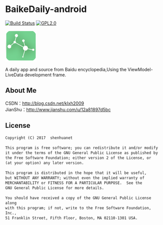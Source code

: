 # BaikeDaily-android
[![Build Status](https://img.shields.io/badge/build-developing-yellowgreen.svg)](#)
[![GPL2.0](https://img.shields.io/badge/license-GPL%202.0-blue.svg)](http://www.gnu.org/licenses/gpl-2.0.html)

![](https://github.com/shenhuanet/BaikeDaily-android/blob/master/.idea/icon.png)

A daily app and source from Baidu encyclopedia,Using the ViewModel-LiveData development frame.

## About Me
CSDN：http://blog.csdn.net/klxh2009<br>
JianShu：http://www.jianshu.com/u/12a81897d5bc

## License

    Copyright (C) 2017  shenhuanet

    This program is free software; you can redistribute it and/or modify
    it under the terms of the GNU General Public License as published by
    the Free Software Foundation; either version 2 of the License, or
    (at your option) any later version.

    This program is distributed in the hope that it will be useful,
    but WITHOUT ANY WARRANTY; without even the implied warranty of
    MERCHANTABILITY or FITNESS FOR A PARTICULAR PURPOSE.  See the
    GNU General Public License for more details.

    You should have received a copy of the GNU General Public License along
    with this program; if not, write to the Free Software Foundation, Inc.,
    51 Franklin Street, Fifth Floor, Boston, MA 02110-1301 USA.
